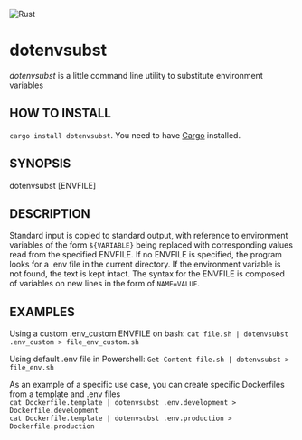 ![Rust](https://github.com/gmlion/dotenvsubst/workflows/Rust/badge.svg)

# dotenvsubst #
*dotenvsubst* is a little command line utility to substitute environment variables

## HOW TO INSTALL ##
`cargo install dotenvsubst`. You need to have [Cargo](https://doc.rust-lang.org/cargo/getting-started/installation.html) installed.

## SYNOPSIS ##
dotenvsubst [ENVFILE]

## DESCRIPTION ##
Standard input is copied to standard output, with reference to environment variables of the form `${VARIABLE}` being replaced with corresponding values read from the specified ENVFILE. If no ENVFILE is specified, the program looks for a .env file in the current directory.  If the environment variable is not found, the text is kept intact.
The syntax for the ENVFILE is composed of variables on new lines in the form of `NAME=VALUE`.

## EXAMPLES ##
Using a custom .env_custom ENVFILE on bash:
`cat file.sh | dotenvsubst .env_custom > file_env_custom.sh`

Using default .env file in Powershell:
`Get-Content file.sh | dotenvsubst > file_env.sh`

As an example of a specific use case, you can create specific Dockerfiles from a template and .env files  
`cat Dockerfile.template | dotenvsubst .env.development > Dockerfile.development`  
`cat Dockerfile.template | dotenvsubst .env.production > Dockerfile.production`
